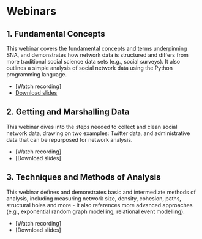 # Webinars

## 1. Fundamental Concepts
This webinar covers the fundamental concepts and terms underpinning SNA, and demonstrates how network data is structured and differs from more traditional social science data sets (e.g., social surveys). It also outlines a simple analysis of social network data using the Python programming language.
* [Watch recording]
* [Download slides](./sna-fundamentals-2020-09-01.pdf)

## 2. Getting and Marshalling Data
This webinar dives into the steps needed to collect and clean social network data, drawing on two examples: Twitter data, and administrative data that can be repurposed for network analysis.
* [Watch recording]
* [Download slides]

## 3. Techniques and Methods of Analysis
This webinar defines and demonstrates basic and intermediate methods of analysis, including measuring network size, density, cohesion, paths, structural holes and more - it also references more advanced approaches (e.g., exponential random graph modelling, relational event modelling).
* [Watch recording]
* [Download slides]
